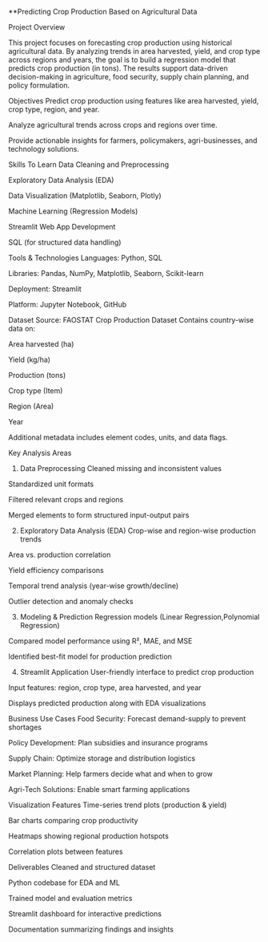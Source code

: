 **Predicting Crop Production Based on Agricultural Data

Project Overview

This project focuses on forecasting crop production using historical agricultural data. By analyzing trends in area harvested, yield, and crop type across regions and years, the goal is to build a regression model that predicts crop production (in tons). The results support data-driven decision-making in agriculture, food security, supply chain planning, and policy formulation.

Objectives
Predict crop production using features like area harvested, yield, crop type, region, and year.

Analyze agricultural trends across crops and regions over time.

Provide actionable insights for farmers, policymakers, agri-businesses, and technology solutions.

Skills To Learn
Data Cleaning and Preprocessing

Exploratory Data Analysis (EDA)

Data Visualization (Matplotlib, Seaborn, Plotly)

Machine Learning (Regression Models)

Streamlit Web App Development

SQL (for structured data handling)

Tools & Technologies
Languages: Python, SQL

Libraries: Pandas, NumPy, Matplotlib, Seaborn, Scikit-learn

Deployment: Streamlit

Platform: Jupyter Notebook, GitHub

Dataset
Source: FAOSTAT Crop Production Dataset
Contains country-wise data on:

Area harvested (ha)

Yield (kg/ha)

Production (tons)

Crop type (Item)

Region (Area)

Year

Additional metadata includes element codes, units, and data flags.

Key Analysis Areas
1. Data Preprocessing
Cleaned missing and inconsistent values

Standardized unit formats

Filtered relevant crops and regions

Merged elements to form structured input-output pairs

2. Exploratory Data Analysis (EDA)
Crop-wise and region-wise production trends

Area vs. production correlation

Yield efficiency comparisons

Temporal trend analysis (year-wise growth/decline)

Outlier detection and anomaly checks

3. Modeling & Prediction
Regression models (Linear Regression,Polynomial Regression)

Compared model performance using R², MAE, and MSE

Identified best-fit model for production prediction

4. Streamlit Application
User-friendly interface to predict crop production

Input features: region, crop type, area harvested, and year

Displays predicted production along with EDA visualizations

Business Use Cases
Food Security: Forecast demand-supply to prevent shortages

Policy Development: Plan subsidies and insurance programs

Supply Chain: Optimize storage and distribution logistics

Market Planning: Help farmers decide what and when to grow

Agri-Tech Solutions: Enable smart farming applications

Visualization Features
Time-series trend plots (production & yield)

Bar charts comparing crop productivity

Heatmaps showing regional production hotspots

Correlation plots between features

Deliverables
Cleaned and structured dataset

Python codebase for EDA and ML

Trained model and evaluation metrics

Streamlit dashboard for interactive predictions

Documentation summarizing findings and insights
